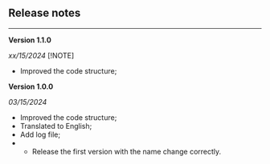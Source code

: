 ## Release notes ##

----
**Version 1.1.0**                            
                                           
<em>xx/15/2024</em>
 [!NOTE]  
-  Improved the code structure;


**Version 1.0.0**                            
                                           
<em>03/15/2024</em>
- Improved the code structure;
- Translated to English;
- Add log file;
- - Release the first version with the name change correctly.
